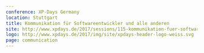 ```yaml
---
conference: XP-Days Germany
location: Stuttgart
title: Kommunikation für Softwareentwickler und alle anderen
site: http://www.xpdays.de/2017/sessions/115-kommunikation-fuer-softwareentwickler-und-alle-anderen.html
logo: http://www.xpdays.de/2017/img/site/xpdays-header-logo-weiss.svg
page: communication
---
```

